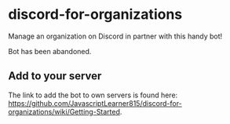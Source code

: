 # discord-for-organizations
Manage an organization on Discord in partner with this handy bot!

Bot has been abandoned.
## Add to your server
The link to add the bot to own servers is found here: <https://github.com/JavascriptLearner815/discord-for-organizations/wiki/Getting-Started>.
